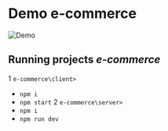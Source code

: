 # Demo e-commerce

![Demo](/video//demo.gif)


## Running projects *e-commerce*

1 `e-commerce\client>`
- `npm i`
- `npm start` 
2 `e-commerce\server>`
- `npm i`
- `npm run dev` 
